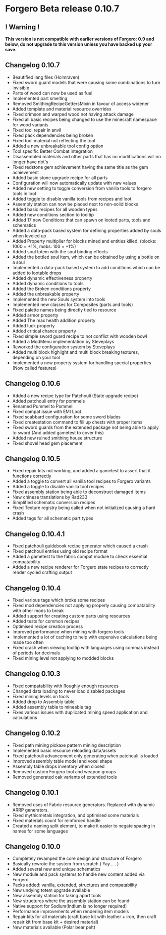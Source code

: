# Forgero Beta release 0.10.7

## ! Warning !

**This version is not compatible with earlier versions of Forgero: 0.9 and below, do not upgrade to this version unless
you have backed up your save.**

## Changelog 0.10.7

* Beautified lang files (Holmraven)
* Fixed sword guard models that were causing some combinations to turn invisible
* Parts of wood can now be used as fuel
* Implemented part smelting
* Removed SmithingRecipeGettersMixin in favour of access widener
* Added template and material resource overrides
* Fixed crimson and warped wood not having attack damage
* Fixed all basic recipes being changed to use the minecraft namespace for wood variants
* Fixed tool repair in anvil
* Fixed pack dependencies being broken
* Fixed tool material not reflecting the tool
* Added a new unbreakable tool config option
* Tool specific Better Combat integration
* Disassembled materials and other parts that has no modifications will no longer have nbt's
* Fixed redstone gem achievement having the same title as the gem achievement
* Added basic stone upgrade recipe for all parts
* Configuration will now automatically update with new values
* Added new setting to toggle conversion from vanilla tools to forgero tools in loot
* Added toggle to disable vanilla tools from recipes and loot
* Assembly station can now be placed next to non-solid blocks
* Added basic recipes for all wooden types
* Added new conditions section to tooltip
* Added 17 new Conditions that can spawn on looted parts, tools and schematics
* Added a data-pack based system for defining properties added by souls when leveled up
* Added Property multiplier for blocks mined and entities killed. (blocks: 1000 = +1%, mobs: 100 = +1%)
* Added soul totem with the soul binding effects
* Added the bottled soul item, which can be obtained by using a bottle on a soul
* Implemented a data-pack based system to add conditions which can be added to lootable drops
* Added dynamic effectiveness property
* Added dynamic conditions to tools
* Added the Broken conditions property
* Added the unbreakable property
* Implemented the new Souls system into tools
* Implemented new classes for Composites (parts and tools)
* Fixed palette names being directly tied to resource
* Added armor property
* Added The max health addition property
* Added luck property
* Added critical chance property
* Fixed simple sword guard recipe to not conflict with wooden bowl
* Added a ModMenu implementation by Steveplays
* Reworked the configuration system by Steveplays
* Added multi block highlight and multi block breaking textures, depending on your tool
* Implemented a new property system for handling special properties (Now called features)

## Changelog 0.10.6

* Added a new recipe type for Patchouli (State upgrade recipe)
* Added patchouli entry for pommels
* Renamed Pummel to Pommel
* Fixed compat issue with EMI Loot
* Fixed scabbard configuration for some sword blades
* Fixed createstation command to fill up chests with proper items
* Fixed sword guards from the extended package not being able to apply to sword (And added gametest to cover this)
* Added new ruined smithing house structure
* Fixed shovel head gem placement

## Changelog 0.10.5

* Fixed repair kits not working, and added a gametest to assert that it functions correctly
* Added a toggle to convert all vanilla tool recipes to Forgero variants
* Added a toggle to disable vanilla tool recipes
* Fixed assembly station being able to deconstruct damaged items
* New chinese translations by Rad233
* Simplified schematic conversion recipes
* Fixed Texture registry being called when not initialized causing a hard crash
* Added tags for all schematic part types

## Changelog 0.10.4.1

* Fixed patchouli guidebook recipe generator which caused a crash
* Fixed patchouli entries using old recipe format
* Added a gametest to the fabric compat module to check essential compatability
* Added a new recipe renderer for Forgero state recipes to correctly render cycled crafting output

## Changelog 0.10.4

* Fixed various tags which broke some recipes
* Fixed mod dependencies not applying properly causing compatability with other mods to break
* Added support for creating custom parts using resources
* Added tests for common recipes
* Optimised recipe creation process
* Improved performance when mining with forgero tools
* Implemented a lot of caching to help with expensive calculations being made too often
* Fixed crash when viewing tooltip with languages using commas instead of periods for decimals
* Fixed mining level not applying to modded blocks

## Changelog 0.10.3

* Fixed compatability with Roughly enough resources
* Changed data loading to never load disabled packages
* Fixed mining levels on tools
* Added drop to Assembly table
* Added assembly table to mineable tag
* Fixes various issues with duplicated mining speed application and calculations

## Changelog 0.10.2

* Fixed path mining pickaxe pattern mining description
* Implemented basic resource reloading data/assets
* Fixed patchouli advancement only generating when patchouli is loaded
* Improved assembly table model and voxel shape
* Assembly table drops inventory when closed
* Removed custom Forgero tool and weapon groups
* Removed generated oak variants of extended tools

## Changelog 0.10.1

* Removed uses of Fabric resource generators. Replaced with dynamic ARRP generators.
* Fixed mythicmetals integration, and optimised some materials
* Fixed materials count for reinforced handle
* Created a naming split element, to make it easier to negate spacing in names for some languages

## Changelog 0.10.0

* Completely revamped the core design and structure of Forgero
* Basically rewrote the system from scratch ( Yay..... )
* Added several new and unique schematics
* New module and pack systems to handle new content added via Forgero
* Packs added: vanilla, extended, structures and compatability
* New undying totem upgrade available
* New assembly station for taking apart tools
* New structures where the assembly station can be found
* Native support for Sodium(Indium is no longer required)
* Performance improvements when rendering item models
* Repair kits for all materials (craft base kit with leather + iron, then craft repair kit from base kit + desired
  material)
* New materials available (Polar bear pelt)


